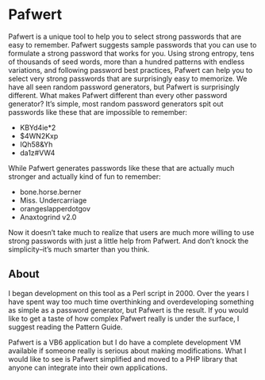 Pafwert
=======

Pafwert is a unique tool to help you to select strong passwords that are easy to remember. Pafwert suggests sample passwords that you can use to formulate a strong password that works for you. Using strong entropy, tens of thousands of seed words, more than a hundred patterns with endless variations, and following password best practices, Pafwert can help you to select very strong passwords that are surprisingly easy to memorize. We have all seen random password generators, but Pafwert is surprisingly different.
What makes Pafwert different than every other password generator? It’s simple, most random password generators spit out passwords like these that are impossible to remember:
- KBYd4ie*2
- $4WN2Kxp
- IQh58&Yh
- da1z#VW4

While Pafwert generates passwords like these that are actually much stronger and actually kind of fun to remember:
- bone.horse.berner
- Miss. Undercarriage
- orangeslapperdotgov
- Anaxtogrind v2.0

Now it doesn’t take much to realize that users are much more willing to use strong passwords with just a little help from Pafwert. And don’t knock the simplicity–it’s much smarter than you think.

About
-------
I began development on this tool as a Perl script in 2000. Over the years I have spent way too much time overthinking and overdeveloping something as simple as a password generator, but Pafwert is the result. If you would like to get a taste of how complex Pafwert really is under the surface, I suggest reading the Pattern Guide.

Pafwert is a VB6 application but I do have a complete development VM available if someone really is serious about making modifications. What I would like to see is Pafwert simplified and moved to a PHP library that anyone can integrate into their own applications.


